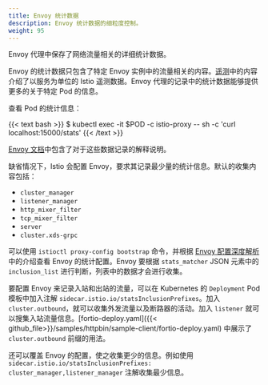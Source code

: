 ```yaml
---
title: Envoy 统计数据
description: Envoy 统计数据的细粒度控制。
weight: 95
---
```


Envoy 代理中保存了网络流量相关的详细统计数据。

Envoy 的统计数据只包含了特定 Envoy 实例中的流量相关的内容。[遥测](/zh/docs/tasks/telemetry)中的内容介绍了以服务为单位的 Istio 遥测数据。Envoy 代理的记录中的统计数据能够提供更多的关于特定 Pod 的信息。

查看 Pod 的统计信息：

{{< text bash >}}
$ kubectl exec -it $POD  -c istio-proxy  -- sh -c 'curl localhost:15000/stats'
{{< /text >}}

[Envoy 文档](https://www.envoyproxy.io/docs/envoy/latest/configuration/cluster_manager/cluster_stats)中包含了对于这些数据记录的解释说明。

缺省情况下，Istio 会配置 Envoy，要求其记录最少量的统计信息。默认的收集内容包括：

- `cluster_manager`
- `listener_manager`
- `http_mixer_filter`
- `tcp_mixer_filter`
- `server`
- `cluster.xds-grpc`

可以使用 `istioctl proxy-config bootstrap` 命令，并根据 [Envoy 配置深度解析](/zh/docs/ops/traffic-management/proxy-cmd/#envoy-配置深度解析)中的介绍查看 Envoy 的统计配置。Envoy 要根据 `stats_matcher` JSON 元素中的 `inclusion_list` 进行判断，列表中的数据才会进行收集。

要配置 Envoy 来记录入站和出站的流量，可以在 Kubernetes 的 `Deployment` Pod 模板中加入注解 `sidecar.istio.io/statsInclusionPrefixes`。加入 `cluster.outbound`，就可以收集外发流量以及断路器的活动。加入 `listener` 就可以搜集入站流量信息。[fortio-deploy.yaml]({{< github_file>}}/samples/httpbin/sample-client/fortio-deploy.yaml) 中展示了 `cluster.outbound` 前缀的用法。

还可以覆盖 Envoy 的配置，使之收集更少的信息。例如使用 `sidecar.istio.io/statsInclusionPrefixes: cluster_manager,listener_manager` 注解收集最少信息。

